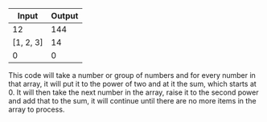 | Input      | Output |
| ----------- | ----------- |
| 12      | 144       |
| [1, 2, 3]   | 14        |
| 0     | 0       |

This code will take a number or group of numbers and for every number in that array, it will put it to the power of two and at it the sum, which starts at 0. It will then take the next number in the array, raise it to the second power and add that to the sum, it will continue until there are no more items in the array to process. 